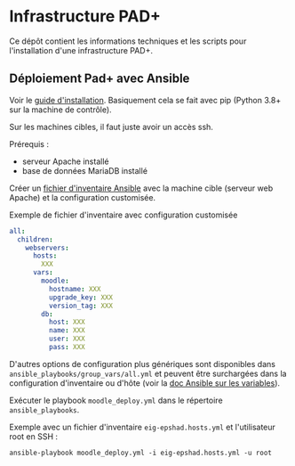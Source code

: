 Infrastructure PAD+
===================

Ce dépôt contient les informations techniques et les scripts pour l'installation d'une infrastructure PAD+.

## Déploiement Pad+ avec Ansible

Voir le [guide d'installation](https://docs.ansible.com/ansible/latest/installation_guide/index.html). Basiquement cela se fait avec pip (Python 3.8+ sur la machine de contrôle).

Sur les machines cibles, il faut juste avoir un accès ssh.

Prérequis :
- serveur Apache installé
- base de données MariaDB installé

Créer un [fichier d'inventaire Ansible](https://docs.ansible.com/ansible/latest/user_guide/intro_inventory.html#intro-inventory) avec la machine cible (serveur web Apache) et la configuration customisée.

Exemple de fichier d'inventaire avec configuration customisée

```yaml
all:
  children:
    webservers:
      hosts:
        XXX
      vars:
        moodle:
          hostname: XXX
          upgrade_key: XXX
          version_tag: XXX
        db:
          host: XXX
          name: XXX
          user: XXX
          pass: XXX
```

D'autres options de configuration plus génériques sont disponibles dans `ansible_playbooks/group_vars/all.yml` et peuvent être surchargées dans la configuration d'inventaire ou d'hôte (voir la [doc Ansible sur les variables](https://docs.ansible.com/ansible/latest/user_guide/intro_inventory.html#adding-variables-to-inventory)).

Exécuter le playbook `moodle_deploy.yml` dans le répertoire `ansible_playbooks`.

Exemple avec un fichier d'inventaire `eig-epshad.hosts.yml` et l'utilisateur root en SSH :

```
ansible-playbook moodle_deploy.yml -i eig-epshad.hosts.yml -u root
```
